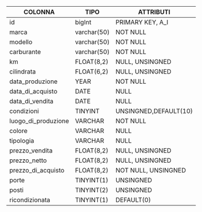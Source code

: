 | COLONNA             | TIPO        | ATTRIBUTI             |
| ------------------- | ----------- | --------------------- |
| id                  | bigInt      | PRIMARY KEY, A_I      |
| marca               | varchar(50) | NOT NULL              |
| modello             | varchar(50) | NOT NULL              |
| carburante          | varchar(50) | NOT NULL              |
| km                  | FLOAT(8,2)  | NULL, UNSINGNED       |
| cilindrata          | FLOAT(6,2)  | NULL, UNSINGNED       |
| data_produzione     | YEAR        | NOT NULL              |
| data_di_acquisto    | DATE        | NULL                  |
| data_di_vendita     | DATE        | NULL                  |
| condizioni          | TINYINT     | UNSINGNED,DEFAULT(10) |
| luogo_di_produzione | VARCHAR     | NOT NULL              |
| colore              | VARCHAR     | NULL                  |
| tipologia           | VARCHAR     | NULL                  |
| prezzo_vendita      | FLOAT(8,2)  | NULL, UNSINGNED       |
| prezzo_netto        | FLOAT(8,2)  | NULL, UNSINGNED       |
| prezzo_di_acquisto  | FLOAT(8,2)  | NOT NULL, UNSINGNED   |
| porte               | TINYINT(1)  | UNSINGNED             |
| posti               | TINYINT(2)  | UNSINGNED             |
| ricondizionata      | TINYINT(1)  | DEFAULT(0)            |

